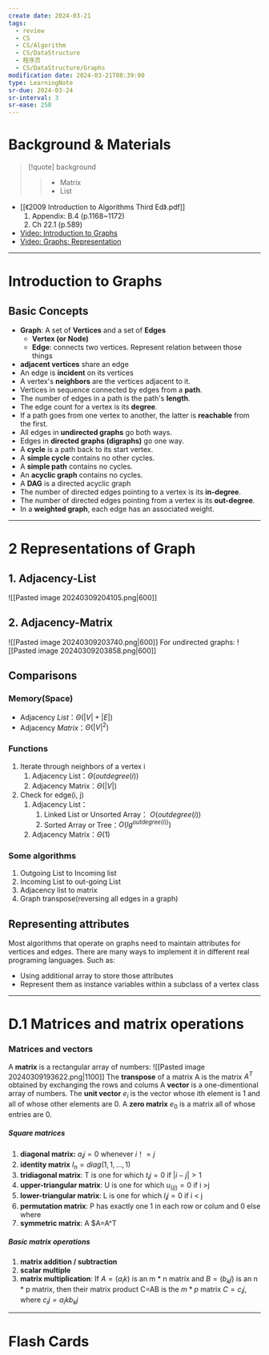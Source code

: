 ```yaml
---
create date: 2024-03-21
tags:
  - review
  - CS
  - CS/Algorithm
  - CS/DataStructure
  - 程序员
  - CS/DataStructure/Graphs
modification date: 2024-03-21T08:39:00
type: LearningNote
sr-due: 2024-03-24
sr-interval: 3
sr-ease: 250
---
```


# Background & Materials
>[!quote] background
>> - Matrix
>> - List

- [[《2009 Introduction to Algorithms Third Ed》.pdf]]
	1. Appendix: B.4 (p.1168~1172)
	2. Ch 22.1 (p.589)
- [Video: Introduction to Graphs](https://www.youtube.com/watch?v=Pdk8U1r7qvk&list=PLSVu1-lON6LxCmXNMfZBq7bdMAvUf3Sc7&index=2)
- [Video: Graphs: Representation](https://www.youtube.com/watch?v=WQ2Tzlxl_Xo&list=PLSVu1-lON6LxCmXNMfZBq7bdMAvUf3Sc7&index=2)

---
# Introduction to Graphs
## Basic Concepts
- **Graph**: A set of **Vertices** and a set of **Edges**
	- **Vertex (or Node)**
	- **Edge**: connects two vertices. Represent relation between those things
- **adjacent vertices** share an edge
- An edge is **incident** on its vertices
- A vertex's **neighbors** are the vertices adjacent to it.
- Vertices in sequence connected by edges from a **path**.
- The number of edges in a path is the path's **length**.
- The edge count for a vertex is its **degree**.
- If a path goes from one vertex to another, the latter is **reachable** from the first.
- All edges in **undirected graphs** go both ways.
- Edges in **directed graphs (digraphs)** go one way.
- A **cycle** is a path back to its start vertex.
- A **simple cycle** contains no other cycles.
- A **simple path** contains no cycles.
- An **acyclic graph** contains no cycles.
- A **DAG** is a directed acyclic graph
- The number of directed edges pointing to a vertex is its **in-degree**.
- The number of directed edges pointing from a vertex is its **out-degree**.
- In a **weighted graph**, each edge has an associated weight.
---
# 2 Representations of Graph
## 1. Adjacency-List
![[Pasted image 20240309204105.png|600]]
## 2. Adjacency-Matrix
![[Pasted image 20240309203740.png|600]]
For undirected graphs:
![[Pasted image 20240309203858.png|600]]
## Comparisons
### Memory(Space)
- Adjacency *List*：$Θ(|V|+|E|)$
- Adjacency *Matrix*：$Θ(|V|^2)$
### Functions
1. Iterate through neighbors of a vertex i
	1. Adjacency List：$Θ(outdegree(i))$
	2. Adjacency Matrix：$Θ(|V|)$
2. Check for edge(i, j)
	1. Adjacency List：
		1. Linked List or Unsorted Array：   $O(outdegree(i))$
		2. Sorted Array or Tree：$O(lg^{outdegree(i))})$
	2. Adjacency Matrix：$Θ(1)$
### Some algorithms
1. Outgoing List to Incoming list
2. Incoming List to out-going List
3. Adjacency list to matrix 
4. Graph transpose(reversing all edges in a graph)
## Representing attributes
Most algorithms that operate on graphs need to maintain attributes for vertices and edges.
There are many ways to implement it in different real programing languages. Such as: 
- Using additional array to store those attributes
- Represent them as instance variables within a subclass of  a vertex class
---
# D.1 Matrices and matrix operations
### Matrices and vectors
A **matrix** is a rectangular array of numbers:
![[Pasted image 20240309193622.png|1100]]
The **transpose** of a matrix A is the matrix $A^T$ obtained by exchanging the rows and colums
A **vector** is a one-dimentional array of numbers. 
The **unit vector** $e_i$ is the vector whose ith element is 1 and all of whose other elements are 0.
A **zero matrix** $e_0$ is a matrix all of whose entries are 0.
##### Square matrices
1. **diagonal matrix:** $a_ij=0$ whenever $i！=j$ 
2. **identity matrix** $I_n=diag(1,1,...,1)$
3. **tridiagonal matrix**: T is one for which $t_ij=0$ if $|i-j|>1$
4. **upper-triangular matrix**: U is one for which $u_(ij)=0$ if i >j
5. **lower-triangular matrix**: L is one for which $l_ij=0$ if i < j
6. **permutation matrix**: P has exactly one 1 in each row or colum and 0 else where
7. **symmetric matrix**: A $A=A^T
##### Basic matrix operations
1. **matrix addition / subtraction**
2. **scalar multiple**
3. **matrix multiplication**: If $A=(a_ik)$ is an m * n matrix and $B=(b_kj)$ is an n * p matrix, then their matrix product C=AB is the $m * p$ matrix $C=c_ij$, where $c_ij=a_ikb_kj$
---
# Flash Cards
